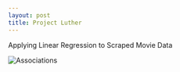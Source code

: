 ```yaml
---
layout: post
title: Project Luther
---
```


Applying Linear Regression to Scraped Movie Data

![Associations]({{https://github.com/danrgonzalez/danrgonzalez.github.io}}/assets/screenshot.jpg)
